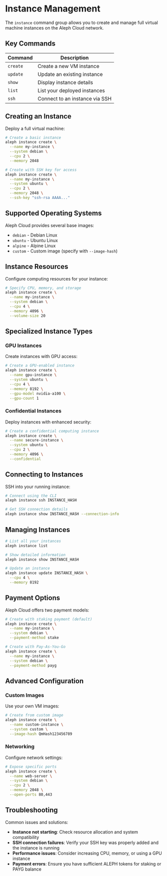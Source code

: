 # Instance Management

The `instance` command group allows you to create and manage full virtual machine instances on the Aleph Cloud network.

## Key Commands

| Command | Description |
|---------|-------------|
| `create` | Create a new VM instance |
| `update` | Update an existing instance |
| `show` | Display instance details |
| `list` | List your deployed instances |
| `ssh` | Connect to an instance via SSH |

## Creating an Instance

Deploy a full virtual machine:

```bash
# Create a basic instance
aleph instance create \
  --name my-instance \
  --system debian \
  --cpu 2 \
  --memory 2048

# Create with SSH key for access
aleph instance create \
  --name my-instance \
  --system ubuntu \
  --cpu 2 \
  --memory 2048 \
  --ssh-key "ssh-rsa AAAA..."
```

## Supported Operating Systems

Aleph Cloud provides several base images:

- `debian` - Debian Linux
- `ubuntu` - Ubuntu Linux
- `alpine` - Alpine Linux
- `custom` - Custom image (specify with `--image-hash`)

## Instance Resources

Configure computing resources for your instance:

```bash
# Specify CPU, memory, and storage
aleph instance create \
  --name my-instance \
  --system debian \
  --cpu 4 \
  --memory 4096 \
  --volume-size 20
```

## Specialized Instance Types

### GPU Instances

Create instances with GPU access:

```bash
# Create a GPU-enabled instance
aleph instance create \
  --name gpu-instance \
  --system ubuntu \
  --cpu 4 \
  --memory 8192 \
  --gpu-model nvidia-a100 \
  --gpu-count 1
```

### Confidential Instances

Deploy instances with enhanced security:

```bash
# Create a confidential computing instance
aleph instance create \
  --name secure-instance \
  --system ubuntu \
  --cpu 2 \
  --memory 4096 \
  --confidential
```

## Connecting to Instances

SSH into your running instance:

```bash
# Connect using the CLI
aleph instance ssh INSTANCE_HASH

# Get SSH connection details
aleph instance show INSTANCE_HASH --connection-info
```

## Managing Instances

```bash
# List all your instances
aleph instance list

# Show detailed information
aleph instance show INSTANCE_HASH

# Update an instance
aleph instance update INSTANCE_HASH \
  --cpu 4 \
  --memory 8192
```

## Payment Options

Aleph Cloud offers two payment models:

```bash
# Create with staking payment (default)
aleph instance create \
  --name my-instance \
  --system debian \
  --payment-method stake

# Create with Pay-As-You-Go
aleph instance create \
  --name my-instance \
  --system debian \
  --payment-method payg
```

## Advanced Configuration

### Custom Images

Use your own VM images:

```bash
# Create from custom image
aleph instance create \
  --name custom-instance \
  --system custom \
  --image-hash QmHash123456789
```

### Networking

Configure network settings:

```bash
# Expose specific ports
aleph instance create \
  --name web-server \
  --system debian \
  --cpu 2 \
  --memory 2048 \
  --open-ports 80,443
```

## Troubleshooting

Common issues and solutions:

- **Instance not starting**: Check resource allocation and system compatibility
- **SSH connection failures**: Verify your SSH key was properly added and the instance is running
- **Performance issues**: Consider increasing CPU, memory, or using a GPU instance
- **Payment errors**: Ensure you have sufficient ALEPH tokens for staking or PAYG balance
